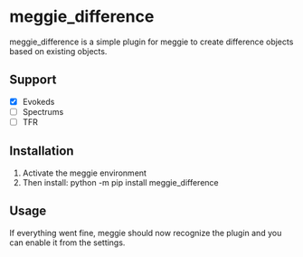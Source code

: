 # meggie\_difference

meggie\_difference is a simple plugin for meggie to create difference objects based on existing objects.

## Support

- [x] Evokeds
- [ ] Spectrums
- [ ] TFR

## Installation

1. Activate the meggie environment
1. Then install: python -m pip install meggie\_difference

## Usage

If everything went fine, meggie should now recognize the plugin and you can enable it from the settings.

